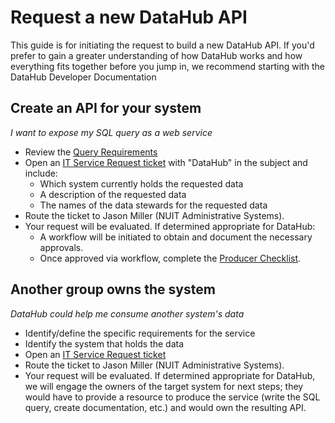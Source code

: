 # Request a new DataHub API

This guide is for initiating the request to build a new DataHub API. If you'd prefer to gain a greater understanding of how DataHub works and how everything fits together before you jump in, we recommend starting with the <a :href="$withBase('/DataHub_UserSetUpDoc.docx')" download>DataHub Developer Documentation</a>

## Create an API for your system
*I want to expose my SQL query as a web service*
- Review the [Query Requirements](../producers/queries.html)
- Open an [IT Service Request ticket](https://services.northwestern.edu/TDClient/30/Portal/Requests/TicketRequests/NewForm?ID=d5KoWKzQ5aA_&RequestorType=Service) with "DataHub" in the subject and include: 
  - Which system currently holds the requested data
  - A description of the requested data 
  - The names of the data stewards for the requested data
- Route the ticket to Jason Miller (NUIT Administrative Systems).
- Your request will be evaluated. If determined appropriate for DataHub:
  - A workflow will be initiated to obtain and document the necessary approvals.
  - Once approved via workflow, complete the [Producer Checklist](./producers/checklist.md). 

## Another group owns the system
*DataHub could help me consume another system's data*
- Identify/define the specific requirements for the service
- Identify the system that holds the data 
- Open an [IT Service Request ticket](https://services.northwestern.edu/TDClient/30/Portal/Requests/TicketRequests/NewForm?ID=d5KoWKzQ5aA_&RequestorType=Service) 
- Route the ticket to Jason Miller (NUIT Administrative Systems).
- Your request will be evaluated. If determined appropriate for DataHub, we will engage the owners of the target system for next steps; they would have to provide a resource to produce the service (write the SQL query, create documentation, etc.) and would own the resulting API.
